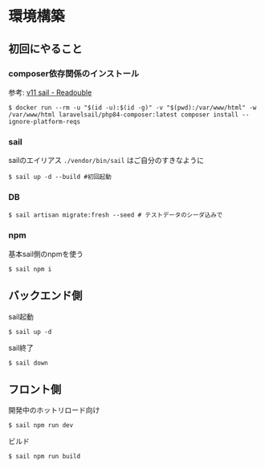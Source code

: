 # 環境構築

## 初回にやること
### composer依存関係のインストール

参考: [v11 sail - Readouble](https://readouble.com/laravel/11.x/ja/sail.html#installing-composer-dependencies-for-existing-projects)

```shell
$ docker run --rm -u "$(id -u):$(id -g)" -v "$(pwd):/var/www/html" -w /var/www/html laravelsail/php84-composer:latest composer install --ignore-platform-reqs
```

### sail

sailのエイリアス `./vendor/bin/sail` はご自分のすきなように
```shell
$ sail up -d --build #初回起動
```

### DB
```shell
$ sail artisan migrate:fresh --seed # テストデータのシーダ込みで
```

### npm
基本sail側のnpmを使う
```shell
$ sail npm i
```

## バックエンド側

sail起動
```shell
$ sail up -d
```

sail終了
```shell
$ sail down
```

## フロント側

開発中のホットリロード向け
```shell
$ sail npm run dev
```

ビルド
```shell
$ sail npm run build
```